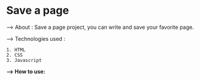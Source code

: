 # Save a page

--> About : Save a page project, you can write and save your favorite page.

--> Technologies used : 

    1. HTML
    2. CSS
    3. Javascript
    
<b>--> How to use:</b> 
